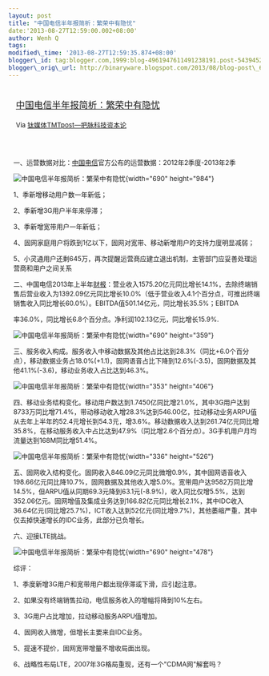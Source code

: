 ```yaml
--- 
layout: post 
title: "中国电信半年报简析：繁荣中有隐忧" 
date:'2013-08-27T12:59:00.002+08:00' 
author: Wenh Q
tags:
modified\_time: '2013-08-27T12:59:35.874+08:00' 
blogger\_id: tag:blogger.com,1999:blog-4961947611491238191.post-5439452124564414730
blogger\_orig\_url: http://binaryware.blogspot.com/2013/08/blog-post\_6524.html
---
```

<div style="margin: 10px; padding: 5px;">

<div style="font-size: 18px;">

[中国电信半年报简析：繁荣中有隐忧](http://www.tmtpost.com/59326.html)

</div>

<div style="font-size: 13px;">

Via [钛媒体TMTpost—把脉科技资本论](http://www.tmtpost.com/)

</div>

</div>

<div style="font-size: 13px; padding: 15px 0 10px 10px;">

一、运营数据对比：[中国电信](http://www.tmtpost.com/tag/%E4%B8%AD%E5%9B%BD%E7%94%B5%E4%BF%A1 "查看 中国电信 中的全部文章")官方公布的运营数据：2012年2季度-2013年2季



![中国电信半年报简析：繁荣中有隐忧](http://www.tmtpost.com/wp-content/uploads/2013/08/137756928119.jpg "中国电信半年报简析：繁荣中有隐忧"){width="690"
height="984"}

1、季新增移动用户数一年新低；

2、季新增3G用户半年来停滞；

3、季新增宽带用户一年新低；

4、固网家庭用户将跌到1亿以下，固网对宽带、移动新增用户的支持力度明显减弱；

5、小灵通用户还剩645万，再次提醒运营商应建立退出机制，主管部门应妥善处理运营商和用户之间关系

二、中国电信2013年上半年[财报](http://www.tmtpost.com/tag/financial "查看 财报 中的全部文章")：营业收入1575.20亿元同比增长14.1%，去除终端销售后营业收入为1392.09亿元同比增长10.0%（低于营业收入4.1个百分点，可推出终端销售收入同比增长60.0%）。EBITDA值501.14亿元，同比增长35.5%；EBITDA

率36.0%，同比增长6.8个百分点。净利润102.13亿元，同比增长15.9%.



![中国电信半年报简析：繁荣中有隐忧](http://www.tmtpost.com/wp-content/uploads/2013/08/137757228388.jpg "中国电信半年报简析：繁荣中有隐忧"){width="690"
height="359"}



三、服务收入构成。服务收入中移动数据及其他占比达到28.3%（同比+6.0个百分点），移动数据业务占18.0%(+1.1)，固网语音占比下降到12.6%(-3.5)，固网数据及其他41.1%(-3.6)，移动业务收入占比达到46.3%。



![中国电信半年报简析：繁荣中有隐忧](http://www.tmtpost.com/wp-content/uploads/2013/08/137757243486.png "中国电信半年报简析：繁荣中有隐忧"){width="353"
height="406"}



四、移动业务结构变化。移动用户数达到1.7450亿同比增21.0%，其中3G用户达到8733万同比增71.4%，带动移动收入增28.3%达到546.00亿，拉动移动业务ARPU值从去年上半年的52.4元增长到54.3元，增3.6%。移动数据收入达到261.74亿元同比增35.8%，在移动服务收入中占比达到47.9%（同比增2.6个百分点）。3G手机用户月均流量达到168M同比增51.4%。



![中国电信半年报简析：繁荣中有隐忧](http://www.tmtpost.com/wp-content/uploads/2013/08/137757248070.png "中国电信半年报简析：繁荣中有隐忧"){width="336"
height="526"}



五、固网收入结构变化。固网收入846.09亿元同比微增0.9%，其中固网语音收入198.66亿元同比降10.7%，固网数据及其他收入增5.0%。宽带用户达9582万同比增14.5%，但ARPU值从同期69.3元降到63.1元(-8.9%)，收入同比仅增5.5%，达到352.06亿元。固网增值及集成业务达到166.82亿元同比增长2.1%，其中IDC收入36.64亿元(同比增25.7%)，ICT收入达到52亿元(同比增9.7%)，其他萎缩严重，其中仅去掉快速增长的IDC业务，此部分已负增长。

六、迎接LTE挑战。



![中国电信半年报简析：繁荣中有隐忧](http://www.tmtpost.com/wp-content/uploads/2013/08/137757254676.jpg "中国电信半年报简析：繁荣中有隐忧"){width="690"
height="478"}



综评：

1、季度新增3G用户和宽带用户都出现停滞或下滑，应引起注意。

2、如果没有终端销售拉动，电信服务收入的增幅将降到10%左右。

3、3G用户占比增加，拉动移动服务ARPU值增加。

4、固网收入微增，但增长主要来自IDC业务。

5、提速不提价，固网宽带增量不增收局面出现。

6、战略性布局LTE，2007年3G格局重现，还有一个"CDMA网"解套吗？

</div>
